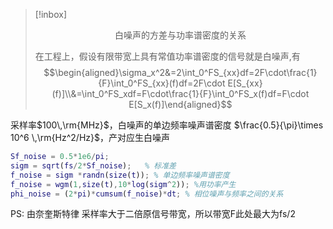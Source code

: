 




> [!inbox] <center> 白噪声的方差与功率谱密度的关系</center>
>
> 在工程上，假设有限带宽上具有常值功率谱密度的信号就是白噪声,有
> $$\begin{aligned}\sigma_x^2&=2\int_0^FS_{xx}df=2F\cdot\frac{1}{F}\int_0^FS_{xx}(f)df=2F\cdot E[S_{xx}(f)]\\&=\int_0^FS_xdf=F\cdot\frac{1}{F}\int_0^FS_x(f)df=F\cdot E[S_x(f)]\end{aligned}$$
> 

采样率$100\,\rm{MHz}$，白噪声的单边频率噪声谱密度 $\frac{0.5}{\pi}\times 10^6  \,\rm{Hz^2/Hz}$，产对应生白噪声
``` matlab
Sf_noise = 0.5*1e6/pi;
sigm = sqrt(fs/2*Sf_noise);   % 标准差
f_noise = sigm *randn(size(t)); % 单边频率噪声谱密度
f_noise = wgm(1,size(t),10*log(sigm^2)); %用功率产生
phi_noise = (2*pi)*cumsum(f_noise)*dt; % 相位噪声与频率之间的关系
```
PS: 由奈奎斯特律  采样率大于二倍原信号带宽，所以带宽F此处最大为fs/2